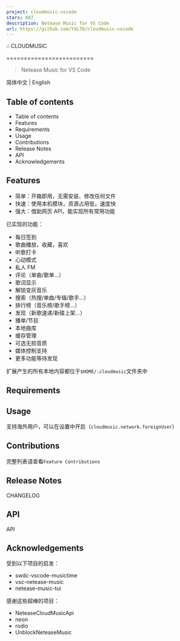 ```yaml
---
project: cloudmusic-vscode
stars: 687
description: Netease Music for VS Code
url: https://github.com/YXL76/cloudmusic-vscode
---
```


  
  
🎶 CLOUDMUSIC  
  

=========================

> Netease Music for VS Code

简体中文 | English

Table of contents
-----------------

-   Table of contents
-   Features
-   Requirements
-   Usage
-   Contributions
-   Release Notes
-   API
-   Acknowledgements

Features
--------

-   简单：开箱即用，无需安装、修改任何文件
-   快速：使用本机模块，资源占用低，速度快
-   强大：借助网页 API，能实现所有常用功能

已实现的功能：

-   每日签到
-   歌曲播放，收藏，喜欢
-   听歌打卡
-   心动模式
-   私人 FM
-   评论（单曲/歌单...）
-   歌词显示
-   解锁变灰音乐
-   搜索（热搜/单曲/专辑/歌手...）
-   排行榜（音乐榜/歌手榜...）
-   发现（新歌速递/新碟上架...）
-   播单/节目
-   本地曲库
-   缓存管理
-   可选无损音质
-   媒体控制支持
-   更多功能等待发现

扩展产生的所有本地内容都位于`$HOME/.cloudmusic`文件夹中

Requirements
------------

Usage
-----

支持海外用户，可以在设置中开启（`cloudmusic.network.foreignUser`）

Contributions
-------------

完整列表请查看`Feature Contributions`

Release Notes
-------------

CHANGELOG

API
---

API

Acknowledgements
----------------

受到以下项目的启发：

-   swdc-vscode-musictime
-   vsc-netease-music
-   netease-music-tui

感谢这些超棒的项目：

-   NeteaseCloudMusicApi
-   neon
-   rodio
-   UnblockNeteaseMusic
